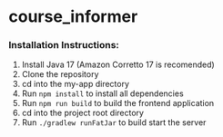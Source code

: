# course_informer

### Installation Instructions:

1. Install Java 17 (Amazon Corretto 17 is recomended)
2. Clone the repository
3. cd into the my-app directory
4. Run `npm install` to install all dependencies
5. Run `npm run build` to build the frontend application
6. cd into the project root directory
7. Run `./gradlew runFatJar` to build start the server